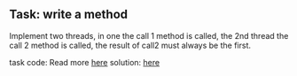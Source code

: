 ## Task: write a method 

Implement two threads, in one the call 1 method is called, the 2nd thread the call 2 method is called, the result of call2 must always be the first.

task code: Read more [here](./Main.java)
solution: [here](./Main_solution.java)